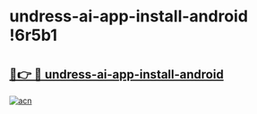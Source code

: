# undress-ai-app-install-android !6r5b1

# <h2><a href="https://1y9eiy.esa.edu.pl?title=undress-ai-app-install-android&ref=6r5b1">🔗👉 🔴 undress-ai-app-install-android</a></h2>

[![acn](https://github.com/user-attachments/assets/0f9c940e-d8b0-45ae-aac7-cd30a18b3e1c)](https://1y9eiy.esa.edu.pl?title=undress-ai-app-install-android&ref=6r5b1)

